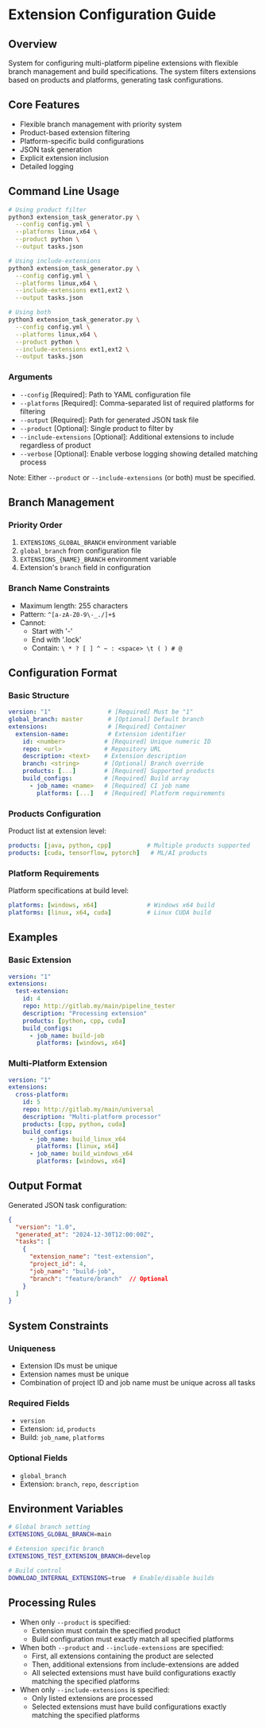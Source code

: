 # Extension Configuration Guide

## Overview
System for configuring multi-platform pipeline extensions with flexible branch management and build specifications. The system filters extensions based on products and platforms, generating task configurations.

## Core Features
- Flexible branch management with priority system 
- Product-based extension filtering
- Platform-specific build configurations
- JSON task generation
- Explicit extension inclusion
- Detailed logging

## Command Line Usage
```bash
# Using product filter
python3 extension_task_generator.py \
  --config config.yml \
  --platforms linux,x64 \
  --product python \
  --output tasks.json

# Using include-extensions
python3 extension_task_generator.py \
  --config config.yml \
  --platforms linux,x64 \
  --include-extensions ext1,ext2 \
  --output tasks.json

# Using both
python3 extension_task_generator.py \
  --config config.yml \
  --platforms linux,x64 \
  --product python \
  --include-extensions ext1,ext2 \
  --output tasks.json
```

### Arguments
- `--config` [Required]: Path to YAML configuration file
- `--platforms` [Required]: Comma-separated list of required platforms for filtering
- `--output` [Required]: Path for generated JSON task file
- `--product` [Optional]: Single product to filter by
- `--include-extensions` [Optional]: Additional extensions to include regardless of product
- `--verbose` [Optional]: Enable verbose logging showing detailed matching process

Note: Either `--product` or `--include-extensions` (or both) must be specified.

## Branch Management
### Priority Order
1. `EXTENSIONS_GLOBAL_BRANCH` environment variable
2. `global_branch` from configuration file  
3. `EXTENSIONS_{NAME}_BRANCH` environment variable
4. Extension's `branch` field in configuration

### Branch Name Constraints
- Maximum length: 255 characters
- Pattern: `^[a-zA-Z0-9\-_./]+$`
- Cannot:
  - Start with '-'
  - End with '.lock'
  - Contain: `\ * ? [ ] ^ ~ : <space> \t ( ) # @`

## Configuration Format
### Basic Structure
```yaml
version: "1"                # [Required] Must be "1"
global_branch: master       # [Optional] Default branch
extensions:                 # [Required] Container
  extension-name:           # Extension identifier
    id: <number>           # [Required] Unique numeric ID
    repo: <url>            # Repository URL
    description: <text>    # Extension description
    branch: <string>       # [Optional] Branch override
    products: [...]        # [Required] Supported products
    build_configs:         # [Required] Build array
      - job_name: <name>   # [Required] CI job name
        platforms: [...]   # [Required] Platform requirements
```

### Products Configuration
Product list at extension level:
```yaml
products: [java, python, cpp]          # Multiple products supported
products: [cuda, tensorflow, pytorch]   # ML/AI products
```

### Platform Requirements
Platform specifications at build level:
```yaml
platforms: [windows, x64]              # Windows x64 build
platforms: [linux, x64, cuda]          # Linux CUDA build
```

## Examples
### Basic Extension
```yaml
version: "1"
extensions:
  test-extension:
    id: 4
    repo: http://gitlab.my/main/pipeline_tester
    description: "Processing extension"
    products: [python, cpp, cuda]
    build_configs:
      - job_name: build-job
        platforms: [windows, x64]
```

### Multi-Platform Extension
```yaml
version: "1"
extensions:
  cross-platform:
    id: 5
    repo: http://gitlab.my/main/universal
    description: "Multi-platform processor"
    products: [cpp, python, cuda]
    build_configs:
      - job_name: build_linux_x64
        platforms: [linux, x64]
      - job_name: build_windows_x64
        platforms: [windows, x64]
```

## Output Format
Generated JSON task configuration:
```json
{
  "version": "1.0",
  "generated_at": "2024-12-30T12:00:00Z",
  "tasks": [
    {
      "extension_name": "test-extension",
      "project_id": 4,
      "job_name": "build-job",
      "branch": "feature/branch"  // Optional
    }
  ]
}
```

## System Constraints
### Uniqueness
- Extension IDs must be unique
- Extension names must be unique
- Combination of project ID and job name must be unique across all tasks

### Required Fields
- `version`
- Extension: `id`, `products`
- Build: `job_name`, `platforms`

### Optional Fields
- `global_branch`
- Extension: `branch`, `repo`, `description`

## Environment Variables
```bash
# Global branch setting
EXTENSIONS_GLOBAL_BRANCH=main

# Extension specific branch
EXTENSIONS_TEST_EXTENSION_BRANCH=develop

# Build control
DOWNLOAD_INTERNAL_EXTENSIONS=true  # Enable/disable builds
```

## Processing Rules
- When only `--product` is specified:
  - Extension must contain the specified product
  - Build configuration must exactly match all specified platforms
- When both `--product` and `--include-extensions` are specified:
  - First, all extensions containing the product are selected
  - Then, additional extensions from include-extensions are added
  - All selected extensions must have build configurations exactly matching the specified platforms
- When only `--include-extensions` is specified:
  - Only listed extensions are processed
  - Selected extensions must have build configurations exactly matching the specified platforms
```
